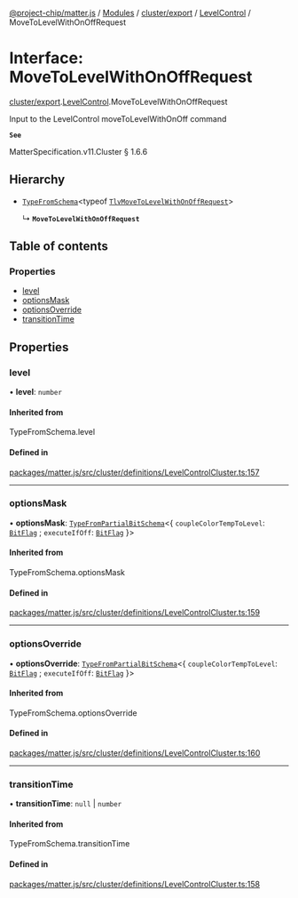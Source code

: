 [@project-chip/matter.js](../README.md) / [Modules](../modules.md) / [cluster/export](../modules/cluster_export.md) / [LevelControl](../modules/cluster_export.LevelControl.md) / MoveToLevelWithOnOffRequest

# Interface: MoveToLevelWithOnOffRequest

[cluster/export](../modules/cluster_export.md).[LevelControl](../modules/cluster_export.LevelControl.md).MoveToLevelWithOnOffRequest

Input to the LevelControl moveToLevelWithOnOff command

**`See`**

MatterSpecification.v11.Cluster § 1.6.6

## Hierarchy

- [`TypeFromSchema`](../modules/tlv_export.md#typefromschema)\<typeof [`TlvMoveToLevelWithOnOffRequest`](../modules/cluster_export.LevelControl.md#tlvmovetolevelwithonoffrequest)\>

  ↳ **`MoveToLevelWithOnOffRequest`**

## Table of contents

### Properties

- [level](cluster_export.LevelControl.MoveToLevelWithOnOffRequest.md#level)
- [optionsMask](cluster_export.LevelControl.MoveToLevelWithOnOffRequest.md#optionsmask)
- [optionsOverride](cluster_export.LevelControl.MoveToLevelWithOnOffRequest.md#optionsoverride)
- [transitionTime](cluster_export.LevelControl.MoveToLevelWithOnOffRequest.md#transitiontime)

## Properties

### level

• **level**: `number`

#### Inherited from

TypeFromSchema.level

#### Defined in

[packages/matter.js/src/cluster/definitions/LevelControlCluster.ts:157](https://github.com/project-chip/matter.js/blob/c0d55745d5279e16fdfaa7d2c564daa31e19c627/packages/matter.js/src/cluster/definitions/LevelControlCluster.ts#L157)

___

### optionsMask

• **optionsMask**: [`TypeFromPartialBitSchema`](../modules/schema_export.md#typefrompartialbitschema)\<\{ `coupleColorTempToLevel`: [`BitFlag`](../modules/schema_export.md#bitflag) ; `executeIfOff`: [`BitFlag`](../modules/schema_export.md#bitflag)  }\>

#### Inherited from

TypeFromSchema.optionsMask

#### Defined in

[packages/matter.js/src/cluster/definitions/LevelControlCluster.ts:159](https://github.com/project-chip/matter.js/blob/c0d55745d5279e16fdfaa7d2c564daa31e19c627/packages/matter.js/src/cluster/definitions/LevelControlCluster.ts#L159)

___

### optionsOverride

• **optionsOverride**: [`TypeFromPartialBitSchema`](../modules/schema_export.md#typefrompartialbitschema)\<\{ `coupleColorTempToLevel`: [`BitFlag`](../modules/schema_export.md#bitflag) ; `executeIfOff`: [`BitFlag`](../modules/schema_export.md#bitflag)  }\>

#### Inherited from

TypeFromSchema.optionsOverride

#### Defined in

[packages/matter.js/src/cluster/definitions/LevelControlCluster.ts:160](https://github.com/project-chip/matter.js/blob/c0d55745d5279e16fdfaa7d2c564daa31e19c627/packages/matter.js/src/cluster/definitions/LevelControlCluster.ts#L160)

___

### transitionTime

• **transitionTime**: ``null`` \| `number`

#### Inherited from

TypeFromSchema.transitionTime

#### Defined in

[packages/matter.js/src/cluster/definitions/LevelControlCluster.ts:158](https://github.com/project-chip/matter.js/blob/c0d55745d5279e16fdfaa7d2c564daa31e19c627/packages/matter.js/src/cluster/definitions/LevelControlCluster.ts#L158)
